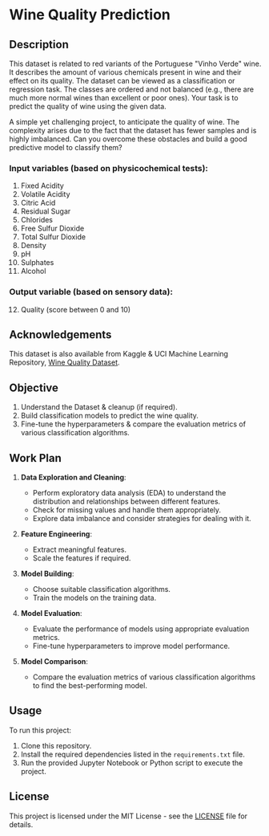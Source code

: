 # Wine Quality Prediction

## Description

This dataset is related to red variants of the Portuguese "Vinho Verde" wine. It describes the amount of various chemicals present in wine and their effect on its quality. The dataset can be viewed as a classification or regression task. The classes are ordered and not balanced (e.g., there are much more normal wines than excellent or poor ones). Your task is to predict the quality of wine using the given data.

A simple yet challenging project, to anticipate the quality of wine. The complexity arises due to the fact that the dataset has fewer samples and is highly imbalanced. Can you overcome these obstacles and build a good predictive model to classify them?

### Input variables (based on physicochemical tests):
1. Fixed Acidity
2. Volatile Acidity
3. Citric Acid
4. Residual Sugar
5. Chlorides
6. Free Sulfur Dioxide
7. Total Sulfur Dioxide
8. Density
9. pH
10. Sulphates
11. Alcohol

### Output variable (based on sensory data):
12. Quality (score between 0 and 10)

## Acknowledgements

This dataset is also available from Kaggle & UCI Machine Learning Repository, [Wine Quality Dataset](https://archive.ics.uci.edu/ml/datasets/wine+quality).

## Objective

1. Understand the Dataset & cleanup (if required).
2. Build classification models to predict the wine quality.
3. Fine-tune the hyperparameters & compare the evaluation metrics of various classification algorithms.

## Work Plan

1. **Data Exploration and Cleaning**:
   - Perform exploratory data analysis (EDA) to understand the distribution and relationships between different features.
   - Check for missing values and handle them appropriately.
   - Explore data imbalance and consider strategies for dealing with it.

2. **Feature Engineering**:
   - Extract meaningful features.
   - Scale the features if required.
   
3. **Model Building**:
   - Choose suitable classification algorithms.
   - Train the models on the training data.
   
4. **Model Evaluation**:
   - Evaluate the performance of models using appropriate evaluation metrics.
   - Fine-tune hyperparameters to improve model performance.
   
5. **Model Comparison**:
   - Compare the evaluation metrics of various classification algorithms to find the best-performing model.


## Usage

To run this project:
1. Clone this repository.
2. Install the required dependencies listed in the `requirements.txt` file.
3. Run the provided Jupyter Notebook or Python script to execute the project.

## License

This project is licensed under the MIT License - see the [LICENSE](LICENSE) file for details.
